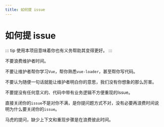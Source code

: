 ```yaml
---
title: 如何提 issue
---
```


# 如何提 issue

::: tip
使用本项目意味着你也有义务帮助其变得更好。
:::

不要浪费维护者时间。

不要让维护者帮你学习`Vue`，帮你熟悉`vue-loader`，甚至帮你写代码。

不要认为随便一句话就能让维护者明白你的意思，我们没有你想象的那么厉害。

不要提没有任何意义的、代码中带有业务逻辑不方便重现的Issue。

直接关闭你的`issue`不是对你不满，是你提问题方式不对，没有必要再浪费时间说明为什么要关闭你的`issue`。

马虎的提问，缺少上下文和重现步骤是在浪费彼此时间。
